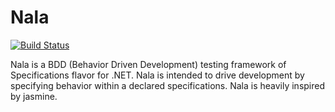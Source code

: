 # Nala 

[![Build Status](https://travis-ci.org/seymourpoler/Nala.svg?branch=master)](https://travis-ci.org/seymourpoler/Nala)

Nala is a BDD (Behavior Driven Development) testing framework of Specifications
flavor for .NET. Nala is intended to drive development by specifying behavior within
a declared specifications. Nala is heavily inspired by jasmine.